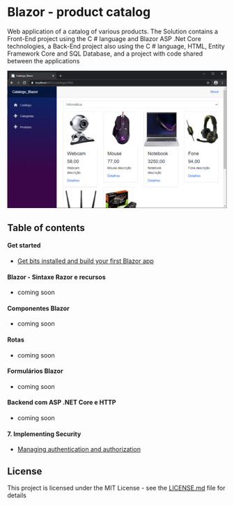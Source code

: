 # Blazor - product catalog

Web application of a catalog of various products. The Solution contains a Front-End project using the C # language and Blazor ASP .Net Core technologies, a Back-End project also using the C # language, HTML, Entity Framework Core and SQL Database, and a project with code shared between the applications

![Blazing Pizza](docs/img/00-blazor-catalogo.png)

## Table of contents

#### Get started
* [Get bits installed and build your first Blazor app](/docs/00-get-started.md)
#### Blazor - Sintaxe Razor e recursos
* coming soon
#### Componentes Blazor
* coming soon
#### Rotas
* coming soon
#### Formulários Blazor
* coming soon
#### Backend com ASP .NET Core e HTTP
* coming soon
#### 7. Implementing Security
* [Managing authentication and authorization]((/docs/managing-authentication-and-authorization.md))


## License

This project is licensed under the MIT License - see the [LICENSE.md](LICENSE.md) file for details
